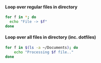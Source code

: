 
#### Loop over regular files in directory
```sh
for f in *; do
  echo "File -> $f"
done
```

#### Loop over all files in directory (inc. dotfiles)
```sh
for f in $(ls -a ~/Documents); do
    echo "Processing $f file.."
done
```
